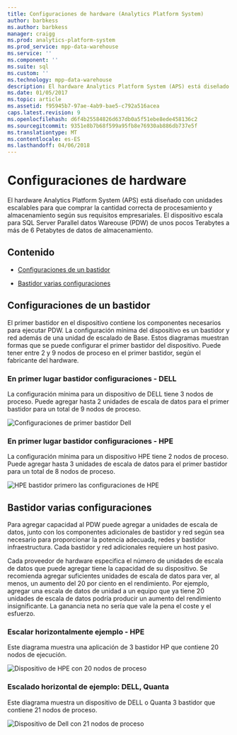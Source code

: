 ```yaml
---
title: Configuraciones de hardware (Analytics Platform System)
author: barbkess
ms.author: barbkess
manager: craigg
ms.prod: analytics-platform-system
ms.prod_service: mpp-data-warehouse
ms.service: ''
ms.component: ''
ms.suite: sql
ms.custom: ''
ms.technology: mpp-data-warehouse
description: El hardware Analytics Platform System (APS) está diseñado con unidades escalables para que comprar la cantidad correcta de procesamiento y almacenamiento según sus requisitos empresariales.
ms.date: 01/05/2017
ms.topic: article
ms.assetid: f95945b7-97ae-4ab9-bae5-c792a516acea
caps.latest.revision: 9
ms.openlocfilehash: d6f4b25584826d637db0a5f51ebe8ede458136c2
ms.sourcegitcommit: 9351e8b7b68f599a95fb8e76930ab886db737e5f
ms.translationtype: MT
ms.contentlocale: es-ES
ms.lasthandoff: 04/06/2018
---
```

# <a name="hardware-configurations"></a>Configuraciones de hardware
El hardware Analytics Platform System (APS) está diseñado con unidades escalables para que comprar la cantidad correcta de procesamiento y almacenamiento según sus requisitos empresariales. El dispositivo escala para SQL Server Parallel datos Wareouse (PDW) de unos pocos Terabytes a más de 6 Petabytes de datos de almacenamiento.  
  
## <a name="contents"></a>Contenido  
  
-   [Configuraciones de un bastidor](#section1)  
  
-   [Bastidor varias configuraciones](#section2)  

  
## <a name="section1"></a>Configuraciones de un bastidor  
El primer bastidor en el dispositivo contiene los componentes necesarios para ejecutar PDW. La configuración mínima del dispositivo es un bastidor y red además de una unidad de escalado de Base. Estos diagramas muestran formas que se puede configurar el primer bastidor del dispositivo. Puede tener entre 2 y 9 nodos de proceso en el primer bastidor, según el fabricante del hardware.  
  
### <a name="first-rack-configurations---dell"></a>En primer lugar bastidor configuraciones - DELL  
La configuración mínima para un dispositivo de DELL tiene 3 nodos de proceso. Puede agregar hasta 2 unidades de escala de datos para el primer bastidor para un total de 9 nodos de proceso.  
  
![Configuraciones de primer bastidor Dell](media/first-rack-configurations-dell.png "configuraciones de primer bastidor de Dell")  
  
### <a name="first-rack-configurations---hpe"></a>En primer lugar bastidor configuraciones - HPE  
La configuración mínima para un dispositivo HPE tiene 2 nodos de proceso. Puede agregar hasta 3 unidades de escala de datos para el primer bastidor para un total de 8 nodos de proceso.  
  
![HPE bastidor primero las configuraciones de HPE](media/first-rack-configurations-hpe.png "HPE primero las configuraciones en bastidor")  
  
## <a name="section2"></a>Bastidor varias configuraciones  
Para agregar capacidad al PDW puede agregar a unidades de escala de datos, junto con los componentes adicionales de bastidor y red según sea necesario para proporcionar la potencia adecuada, redes y bastidor infraestructura. Cada bastidor y red adicionales requiere un host pasivo.  
  
Cada proveedor de hardware especifica el número de unidades de escala de datos que puede agregar tiene la capacidad de su dispositivo. Se recomienda agregar suficientes unidades de escala de datos para ver, al menos, un aumento del 20 por ciento en el rendimiento. Por ejemplo, agregar una escala de datos de unidad a un equipo que ya tiene 20 unidades de escala de datos podría producir un aumento del rendimiento insignificante. La ganancia neta no sería que vale la pena el coste y el esfuerzo.  
  
### <a name="scale-out-example---hpe"></a>Escalar horizontalmente ejemplo - HPE  
Este diagrama muestra una aplicación de 3 bastidor HP que contiene 20 nodos de ejecución.  
  
![Dispositivo de HPE con 20 nodos de proceso](media/scale-out-hpe.png "dispositivo HPE con 20 nodos de proceso")  
  
### <a name="scale-out-example--dell-quanta"></a>Escalado horizontal de ejemplo: DELL, Quanta  
Este diagrama muestra un dispositivo de DELL o Quanta 3 bastidor que contiene 21 nodos de proceso.  
  
![Dispositivo de Dell con 21 nodos de proceso](media/scale-out-dell.png "dispositivo de Dell con 21 nodos de proceso")  
 
